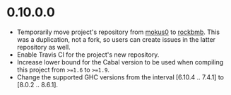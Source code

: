 0.10.0.0
=====

* Temporarily move project's repository from [mokus0](https://github.com/mokus0/gamma) to
  [rockbmb](https://github.com/rockbmb/gamma2). This was a duplication, not a fork, so
  users can create issues in the latter repository as well.
* Enable Travis CI for the project's new repository.
* Increase lower bound for the Cabal version to be used when compiling this
  project from `>=1.6` to `>=1.9`.
* Change the supported GHC versions from the interval [6.10.4 .. 7.4.1] to
  [8.0.2 .. 8.6.1].

